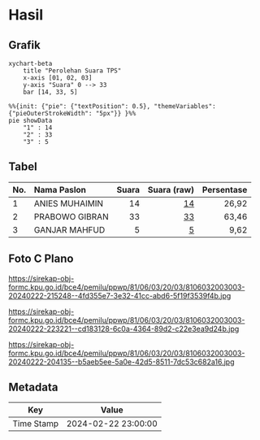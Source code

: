 # Hasil

## Grafik

```mermaid
xychart-beta
    title "Perolehan Suara TPS"
    x-axis [01, 02, 03]
    y-axis "Suara" 0 --> 33
    bar [14, 33, 5]
```

```mermaid
%%{init: {"pie": {"textPosition": 0.5}, "themeVariables": {"pieOuterStrokeWidth": "5px"}} }%%
pie showData
    "1" : 14
    "2" : 33
    "3" : 5
```

## Tabel

| No. | Nama Paslon    | Suara | Suara (raw) | Persentase |
|:--- |:-------------- | -----:| -----------:| ----------:|
| 1   | ANIES MUHAIMIN | 14    | [14][p-1]   | 26,92      |
| 2   | PRABOWO GIBRAN | 33    | [33][p-2]   | 63,46      |
| 3   | GANJAR MAHFUD  | 5     | [5][p-3]    | 9,62       |


[p-1]: https://github.com/gigit-pemilu/pemilu-2024-81-maluku/blob/main/pilpres/hitung-suara/sub/81-maluku/sub/06-seram-bagian-barat/sub/03-taniwel/sub/2003-niwelehu/sub/003-tps/sub/paslon-1.txt
[p-2]: https://github.com/gigit-pemilu/pemilu-2024-81-maluku/blob/main/pilpres/hitung-suara/sub/81-maluku/sub/06-seram-bagian-barat/sub/03-taniwel/sub/2003-niwelehu/sub/003-tps/sub/paslon-2.txt
[p-3]: https://github.com/gigit-pemilu/pemilu-2024-81-maluku/blob/main/pilpres/hitung-suara/sub/81-maluku/sub/06-seram-bagian-barat/sub/03-taniwel/sub/2003-niwelehu/sub/003-tps/sub/paslon-3.txt

## Foto C Plano

https://sirekap-obj-formc.kpu.go.id/bce4/pemilu/ppwp/81/06/03/20/03/8106032003003-20240222-215248--4fd355e7-3e32-41cc-abd6-5f19f3539f4b.jpg

https://sirekap-obj-formc.kpu.go.id/bce4/pemilu/ppwp/81/06/03/20/03/8106032003003-20240222-223221--cd183128-6c0a-4364-89d2-c22e3ea9d24b.jpg

https://sirekap-obj-formc.kpu.go.id/bce4/pemilu/ppwp/81/06/03/20/03/8106032003003-20240222-204135--b5aeb5ee-5a0e-42d5-8511-7dc53c682a16.jpg


## Metadata

| Key        | Value               |
| ---------- | ------------------- |
| Time Stamp | 2024-02-22 23:00:00 |



